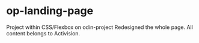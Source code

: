 # op-landing-page
Project within CSS/Flexbox on odin-project
Redesigned the whole page. 
All content belongs to Activision.
